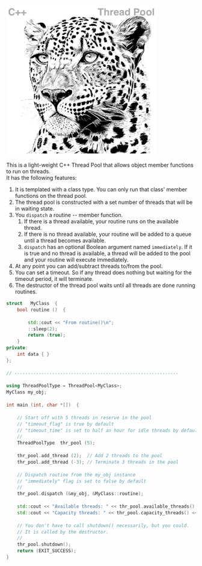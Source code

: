 <!--
Copyright (c) 2023-2028, Hossein Moein
All rights reserved.

Redistribution and use in source and binary forms, with or without
modification, are permitted provided that the following conditions are met:
* Redistributions of source code must retain the above copyright
notice, this list of conditions and the following disclaimer.
* Redistributions in binary form must reproduce the above copyright
notice, this list of conditions and the following disclaimer in the
documentation and/or other materials provided with the distribution.
* Neither the name of Hossein Moein and/or the ThreadPool nor the
names of its contributors may be used to endorse or promote products
derived from this software without specific prior written permission.

THIS SOFTWARE IS PROVIDED BY THE COPYRIGHT HOLDERS AND CONTRIBUTORS "AS IS" AND
ANY EXPRESS OR IMPLIED WARRANTIES, INCLUDING, BUT NOT LIMITED TO, THE IMPLIED
WARRANTIES OF MERCHANTABILITY AND FITNESS FOR A PARTICULAR PURPOSE ARE
DISCLAIMED. IN NO EVENT SHALL Hossein Moein BE LIABLE FOR ANY
DIRECT, INDIRECT, INCIDENTAL, SPECIAL, EXEMPLARY, OR CONSEQUENTIAL DAMAGES
(INCLUDING, BUT NOT LIMITED TO, PROCUREMENT OF SUBSTITUTE GOODS OR SERVICES;
LOSS OF USE, DATA, OR PROFITS; OR BUSINESS INTERRUPTION) HOWEVER CAUSED AND
ON ANY THEORY OF LIABILITY, WHETHER IN CONTRACT, STRICT LIABILITY, OR TORT
(INCLUDING NEGLIGENCE OR OTHERWISE) ARISING IN ANY WAY OUT OF THE USE OF THIS
SOFTWARE, EVEN IF ADVISED OF THE POSSIBILITY OF SUCH DAMAGE.
-->
<img src="docs/Leopard.jpg" alt="ThreadPool Leopard" width="400" longdesc="https://htmlpreview.github.io/?https://github.com/hosseinmoein/ThreadPool/blob/master/README.md"/>

This is a light-weight C++ Thread Pool that allows object member functions to run on threads.<BR>
It has the following features:<BR>
1. It is templated with a class type. You can only run that class' member functions on the thread pool.
2. The thread pool is constructed with a set number of threads that will be in waiting state.
3. You `dispatch` a routine -- member function.
   1. If there is a thread available, your routine runs on the available thread.
   2. If there is no thread available, your routine will be added to a queue until a thread becomes available.
   3. `dispatch` has an optional Boolean argument named `immediately`. If it is true and no thread is available, a thread will be added to the pool and your routine will execute immediately.
4. At any point you can add/subtract threads to/from the pool.
5. You can set a timeout. So if any thread does nothing but waiting for the timeout period, it will terminate. 
6. The destructor of the thread pool waits until all threads are done running routines.

```cpp
struct   MyClass  {
    bool routine ()  {
    
        std::cout << "From routine()\n";
        ::sleep(2);
        return (true);
    }
private:
    int data { }
};

// -------------------------------------------------------------

using ThreadPoolType = ThreadPool<MyClass>;
MyClass my_obj;

int main (int, char *[])  {

    // Start off with 5 threads in reserve in the pool
    // "timeout_flag" is true by default
    // "timeout_time" is set to half an hour for idle threads by default
    //
    ThreadPoolType  thr_pool (5);

    thr_pool.add_thread (2);  // Add 2 threads to the pool
    thr_pool.add_thread (-3); // Terminate 3 threads in the pool

    // Dispatch routine from the my_obj instance
    // "immediately" flag is set to false by default
    //
    thr_pool.dispatch (&my_obj, &MyClass::routine);

    std::cout << "Available threads: " << thr_pool.available_threads() << std::endl;
    std::cout << "Capacity threads: " << thr_pool.capacity_threads() << std::endl;
    
    // You don't have to call shutdown() necessarily, but you could.
    // It is called by the destructor.
    //
    thr_pool.shutdown();
    return (EXIT_SUCCESS);
}
```

